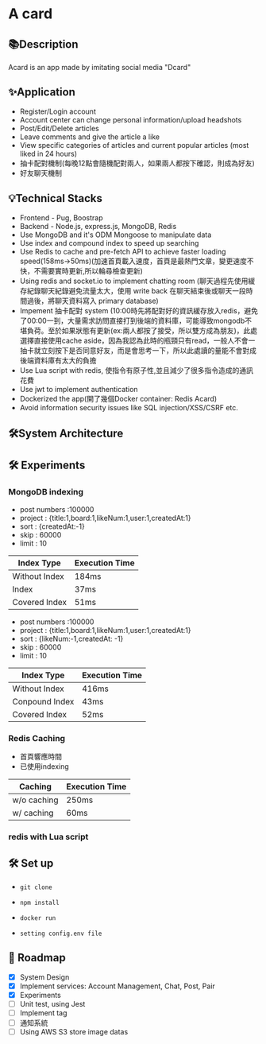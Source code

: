 # A card


## 📚Description
   Acard is an app made by imitating social media "Dcard"
<!-- - [Acard](https://a-card.herokuapp.com/ "link") -->

## ✨Application
- Register/Login account
- Account center can change personal information/upload headshots
- Post/Edit/Delete articles
- Leave comments and give the article a like
- View specific categories of articles and current popular articles (most liked in 24 hours)
- 抽卡配對機制(每晚12點會隨機配對兩人，如果兩人都按下確認，則成為好友)
- 好友聊天機制
<!-- - You can use the forgotten password, and a verification mail will be sent to the registered mailbox -->

## 💡Technical Stacks
- Frontend - Pug, Boostrap
- Backend - Node.js, express.js, MongoDB, Redis
- Use MongoDB and it's ODM Mongoose to manipulate data
- Use index and compound index to speed up searching
- Use Redis to cache and pre-fetch API to achieve faster loading speed(158ms->50ms)(加速首頁載入速度，首頁是最熱門文章，變更速度不快，不需要實時更新,所以輪尋檢查更新)
- Using redis and socket.io to implement chatting room (聊天過程先使用緩存紀錄聊天紀錄避免流量太大，使用 write back 在聊天結束後或聊天一段時間過後，將聊天資料寫入 primary database)
- Impement 抽卡配對 system (10:00時先將配對好的資訊緩存放入redis，避免了00:00一到，大量需求訪問直接打到後端的資料庫，可能導致mongodb不堪負荷。至於如果狀態有更新(ex:兩人都按了接受，所以雙方成為朋友)，此處選擇直接使用cache aside，因為我認為此時的瓶頸只有read，一般人不會一抽卡就立刻按下是否同意好友，而是會思考一下，所以此處讀的量能不會對成後端資料庫有太大的負擔
- Use Lua script with redis, 使指令有原子性,並且減少了很多指令造成的通訊花費
- Use jwt to implement authentication
- Dockerized the app(開了幾個Docker container: Redis Acard)
- Avoid information security issues like SQL injection/XSS/CSRF etc. 
<!-- - Deploy this app to Heroku -->
<!-- - Implement CORS -->
<!-- - Use SendGrid第三方Email服務 -->

## 🛠️System Architecture

## 🛠️ Experiments
### MongoDB indexing
- post numbers :100000
- project : {title:1,board:1,likeNum:1,user:1,createdAt:1}
- sort : {createdAt:-1}
- skip : 60000
- limit : 10

| Index Type    | Execution Time |
| ------------- | -------------  |
| Without Index | 184ms          |
| Index         | 37ms           |
| Covered Index | 51ms           |

- post numbers :100000
- project : {title:1,board:1,likeNum:1,user:1,createdAt:1}
- sort : {likeNum:-1,createdAt: -1}
- skip : 60000
- limit : 10

| Index Type    | Execution Time |
| ------------- | -------------  |
| Without Index | 416ms          |
| Conpound Index| 43ms           |
| Covered Index | 52ms           |

### Redis Caching
- 首頁響應時間
- 已使用indexing

| Caching       | Execution Time |
| ------------- | -------------  |
| w/o caching   | 250ms          |
|  w/ caching   | 60ms           |

### redis with Lua script
## 🛠️ Set up
-     git clone
-     npm install
-     docker run
-     setting config.env file

## 🦶 Roadmap
- [x] System Design
- [x] Implement services: Account Management, Chat, Post, Pair 
- [X] Experiments
- [ ] Unit test, using Jest
- [ ] Implement tag
- [ ] 通知系統
- [ ] Using AWS S3 store image datas
